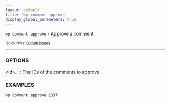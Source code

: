 ```yaml
---
layout: default
title: 'wp comment approve'
display_global_parameters: true
---
```


`wp comment approve` - Approve a comment.

<small>Quick links: <a href="https://github.com/wp-cli/wp-cli/issues?q=is%3Aopen+label%3Acommand%3Aapprove+sort%3Aupdated-desc">Github issues</a></small>

<hr />

### OPTIONS

&lt;id&gt;...
: The IDs of the comments to approve.

### EXAMPLES

    wp comment approve 1337



